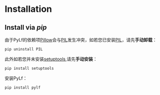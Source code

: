 # Installation

## Install via *pip*
由于PyLf的依赖项[Pillow][Pillow-homepage]会与[PIL][PIL-homepage]发生冲突，如若您已安装[PIL][PIL-homepage]，请先**手动卸载**：

    pip uninstall PIL

此外如若您并未安装[setuptools][setuptools-homepage],请先**手动安装**：

    pip install setuptools

安装PyLf：

    pip install pylf

[PIL-homepage]: http://www.pythonware.com/products/pil/
[Pillow-homepage]: https://python-pillow.org/
[setuptools-homepage]: https://pypi.python.org/pypi/setuptools